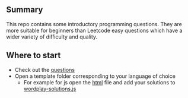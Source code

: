 ## Summary

This repo contains some introductory programming questions. They are more suitable for beginners than Leetcode easy questions which have a wider variety of difficulty and quality.

## Where to start

- Check out the [questions](questions.md)
- Open a template folder corresponding to your language of choice
  - For example for js open the [html](js/wordplay/index.html) file and add your solutions to [wordplay-solutions.js](js/wordplay/wordplay-solutions.js)
